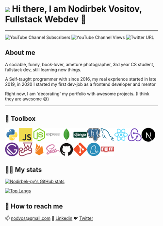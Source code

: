 # <img src="https://c.tenor.com/SNL9_xhZl9oAAAAi/waving-hand-joypixels.gif" width="30px"> Hi there, I am Nodirbek Vositov, Fullstack Webdev 🚀 


-------
![YouTube Channel Subscribers](https://img.shields.io/youtube/channel/subscribers/UC7UJYaFjlFf919Z5sJt7KgA?logoColor=black&style=social)
![YouTube Channel Views](https://img.shields.io/youtube/channel/views/UC7UJYaFjlFf919Z5sJt7KgA?logoColor=black&style=social)
![Twitter URL](https://img.shields.io/twitter/url?logoColor=black&style=social&url=https%3A%2F%2Ftwitter.com%2FNVositov)

## About me

A sociable, funny, book-lover, ameture photographer, 3rd year CS student, fullstack dev, still learning new things.

A Self-taught programmer with since 2016, my real exprience started in late 2019, in 2020 I started my first dev-job as a frontend developer and mentor

Right now, I am 'decorating' my portfolio with awesome projects. (I think they are awesome 😅)

-----

## 🧰 Toolbox


<img src="https://github.com/devicons/devicon/blob/master/icons/python/python-original.svg" width="45px"><img src="https://github.com/devicons/devicon/blob/master/icons/javascript/javascript-original.svg" width="45px"><img src="https://github.com/devicons/devicon/blob/master/icons/nodejs/nodejs-original.svg" width="45px"><img src="https://github.com/devicons/devicon/blob/master/icons/express/express-original-wordmark.svg" width="45px"><img src="https://github.com/devicons/devicon/blob/master/icons/mongodb/mongodb-original.svg" width="45px"><img src="https://github.com/devicons/devicon/blob/master/icons/django/django-original.svg" width="45px"><img src="https://github.com/devicons/devicon/blob/master/icons/postgresql/postgresql-original.svg" width="45px"><img src="https://github.com/devicons/devicon/blob/master/icons/mysql/mysql-original.svg" width="45px"><img src="https://github.com/devicons/devicon/blob/master/icons/react/react-original.svg" width="45px"><img src="https://github.com/devicons/devicon/blob/master/icons/redux/redux-original.svg" width="45px"><img src="https://github.com/devicons/devicon/blob/master/icons/nextjs/nextjs-original.svg" width="45px"><img src="https://github.com/devicons/devicon/blob/master/icons/gatsby/gatsby-original.svg" width="45px"><img src="https://github.com/devicons/devicon/blob/master/icons/jest/jest-plain.svg" width="45px"><img src="https://github.com/devicons/devicon/blob/master/icons/firebase/firebase-plain.svg" width="45px"><img src="https://github.com/devicons/devicon/blob/master/icons/sass/sass-original.svg" width="45px"><img src="https://github.com/devicons/devicon/blob/master/icons/github/github-original.svg" width="45px"><img src="https://github.com/devicons/devicon/blob/master/icons/git/git-original.svg" width="45px"><img src="https://github.com/devicons/devicon/blob/master/icons/yarn/yarn-original.svg" width="45px"><img src="https://github.com/devicons/devicon/blob/master/icons/npm/npm-original-wordmark.svg" width="45px">


## 🏃‍♂️ My stats
[![Nodirbek-py's GitHub stats](https://github-readme-stats.vercel.app/api?username=nodirbek-py&show_icons=true)](https://github.com/anuraghazra/github-readme-stats)

[![Top Langs](https://github-readme-stats.vercel.app/api/top-langs/?username=nodirbek-py&show_icons=true&layout=compact)](https://github.com/anuraghazra/github-readme-stats)

## 🤙 How to reach me

📫 nodvos@gmail.com
🔗 [Linkedin](https://linkedin.com/in/nodirbekvositov)
🐦 [Twitter](https://twitter.com/NVositov)

<!-- GITHUB-COMMITS-LIST:START  -->

<!-- GITHUB-COMMITS-LIST:END  -->
<!--
**Nodirbek-py/nodirbek-py** is a ✨ _special_ ✨ repository because its `README.md` (this file) appears on your GitHub profile.

Here are some ideas to get you started:

- 🔭 I’m currently working on ...
- 🌱 I’m currently learning ...
- 👯 I’m looking to collaborate on ...
- 🤔 I’m looking for help with ...
- 💬 Ask me about ...
- 📫 How to reach me: ...
- 😄 Pronouns: ...
- ⚡ Fun fact: ...
-->
